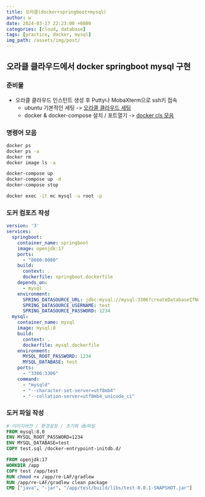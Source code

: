```yaml
---
title: 오라클(docker+springboot+mysql)
author: w
date: 2024-03-17 22:23:00 +0800
categories: [cloud, database]
tags: [practice, docker, mysql]
img_path: /assets/img/post/
---
```


## 오라클 클라우드에서 docker springboot mysql 구현

### 준비물
- 오라클 클라우드 인스턴트 생성 후 Putty나 MobaXterm으로 ssh키 접속
  - ubuntu 기본적인 세팅 -> [오라클 클라우드 세팅](/posts/오라클-클라우드-세팅/)
  - docker & docker-compose 설치 / 포트열기 -> [docker cls 모음](/_posts/docker-cls-모음/)

### 명령어 모음
```bash
docker ps
docker ps -a
docker rm
docker image ls -a

docker-compose up
docker-compose up -d
docker-compose stop

docker exec -it mc mysql -u root -p

```

### 도커 컴포즈 작성
```yml
version: '3'
services:
  springboot:
    container_name: springboot
    image: openjdk:17
    ports:
      - "8080:8080"
    build:
      context: .
      dockerfile: springboot.dockerfile
    depends_on:
      - mysql
    environment:
      SPRING_DATASOURCE_URL: jdbc:mysql://mysql:3306?createDatabaseIfNotExist=true&useSSL=false&useUnicode=true&serverTimezone=Asia/Seoul
      SPRING_DATASOURCE_USERNAME: test
      SPRING_DATASOURCE_PASSWORD: 1234
  mysql:
    container_name: mysql
    image: mysql:8
    build:
      context: .
      dockerfile: mysql.dockerfile
    environment:
      MYSQL_ROOT_PASSWORD: 1234
      MYSQL_DATABASE: test
    ports:
      - "3306:3306"
    command:
      - "mysqld"
      - "--character-set-server=utf8mb4"
      - "--collation-server=utf8mb4_unicode_ci"
```

### 도커 파일 작성
```dockerfile
# 이미지버전 / 환경설정 / 초기화 db파일
FROM mysql:8.0
ENV MYSQL_ROOT_PASSWORD=1234
ENV MYSQL_DATABASE=test
COPY test.sql /docker-entrypoint-initdb.d/
```
```dockerfile
FROM openjdk:17
WORKDIR /app
COPY test /app/test
RUN chmod +x /app/re-LAF/gradlew
RUN /app/re-LAF/gradlew clean package
CMD ["java", "-jar", "/app/test/build/libs/test-0.0.1-SNAPSHOT.jar"]
```
